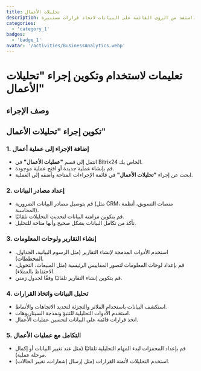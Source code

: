 ```yaml
---
title: تحليلات الأعمال
description: استفد من الرؤى القائمة على البيانات لاتخاذ قرارات مستنيرة.
categories: 
  - 'category_1'
badges: 
  - 'badge_1'
avatar: '/activities/BusinessAnalytics.webp'
---
```

# تعليمات لاستخدام وتكوين إجراء "تحليلات الأعمال"

## وصف الإجراء

## **تكوين إجراء "تحليلات الأعمال"**

### 1. إضافة الإجراء إلى عملية أعمال
- انتقل إلى قسم **"عمليات الأعمال"** في Bitrix24 الخاص بك.
- قم بإنشاء عملية جديدة أو افتح عملية موجودة.
- ابحث عن إجراء **"تحليلات الأعمال"** في قائمة الإجراءات المتاحة وأضفه إلى العملية.

### 2. إعداد مصادر البيانات
- قم بتوصيل مصادر البيانات الضرورية (مثل CRM، منصات التسويق، أنظمة المحاسبة).
- قم بتكوين مزامنة البيانات لتحديث التحليلات تلقائيًا.
- تأكد من تكامل البيانات بشكل صحيح وأنها متاحة للتحليل.

### 3. إنشاء التقارير ولوحات المعلومات
- استخدم الأدوات المدمجة لإنشاء التقارير (مثل الرسوم البيانية، الجداول، المخططات).
- قم بإعداد لوحات المعلومات لتصور المقاييس الرئيسية (مثل المبيعات، التحويل، الاحتفاظ بالعملاء).
- قم بتكوين إنشاء التقارير تلقائيًا وفقًا لجدول زمني.

### 4. تحليل البيانات واتخاذ القرارات
- استكشف البيانات باستخدام الفلاتر والتجزئة لتحديد الاتجاهات والأنماط.
- استخدم الأدوات التحليلية للتنبؤ ونمذجة السيناريوهات.
- اتخذ قرارات قائمة على البيانات لتحسين عمليات الأعمال.

### 5. التكامل مع عمليات الأعمال
- قم بإعداد المحفزات لبدء المهام التحليلية تلقائيًا (مثل عند تغيير البيانات أو إكمال مرحلة عملية).
- استخدم التحليلات لأتمتة القرارات (مثل إرسال إشعارات، تغيير الحالات).  
